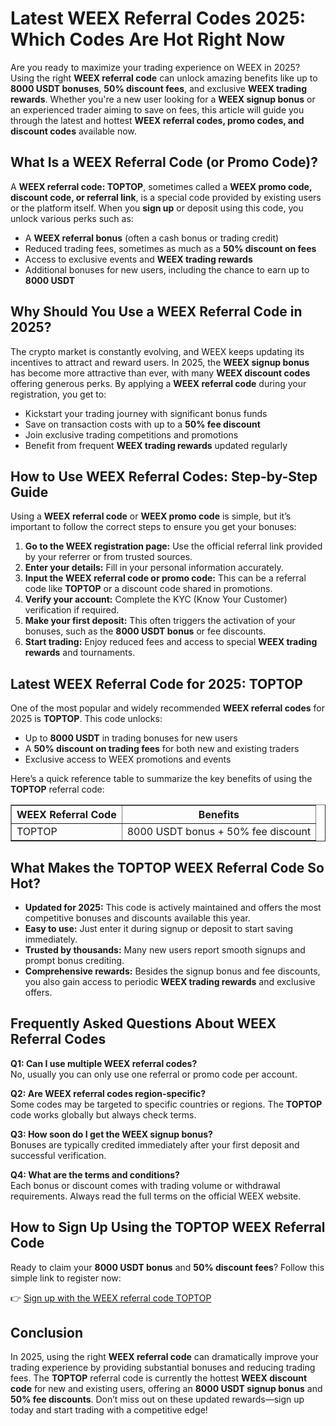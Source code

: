 <h1>Latest WEEX Referral Codes 2025: Which Codes Are Hot Right Now</h1>
<p>Are you ready to maximize your trading experience on WEEX in 2025? Using the right <strong>WEEX referral code</strong> can unlock amazing benefits like up to <strong>8000 USDT bonuses</strong>, <strong>50% discount fees</strong>, and exclusive <strong>WEEX trading rewards</strong>. Whether you're a new user looking for a <strong>WEEX signup bonus</strong> or an experienced trader aiming to save on fees, this article will guide you through the latest and hottest <strong>WEEX referral codes, promo codes, and discount codes</strong> available now.</p>
<h2>What Is a WEEX Referral Code (or Promo Code)?</h2>
<p>A <strong>WEEX referral code: TOPTOP</strong>, sometimes called a <strong>WEEX promo code, discount code, or referral link</strong>, is a special code provided by existing users or the platform itself. When you <strong>sign up</strong> or deposit using this code, you unlock various perks such as:</p>
<ul>
<li>A <strong>WEEX referral bonus</strong> (often a cash bonus or trading credit)</li>
<li>Reduced trading fees, sometimes as much as a <strong>50% discount on fees</strong></li>
<li>Access to exclusive events and <strong>WEEX trading rewards</strong></li>
<li>Additional bonuses for new users, including the chance to earn up to <strong>8000 USDT</strong></li>
</ul>
<h2>Why Should You Use a WEEX Referral Code in 2025?</h2>
<p>The crypto market is constantly evolving, and WEEX keeps updating its incentives to attract and reward users. In 2025, the <strong>WEEX signup bonus</strong> has become more attractive than ever, with many <strong>WEEX discount codes</strong> offering generous perks. By applying a <strong>WEEX referral code</strong> during your registration, you get to:</p>
<ul>
<li>Kickstart your trading journey with significant bonus funds</li>
<li>Save on transaction costs with up to a <strong>50% fee discount</strong></li>
<li>Join exclusive trading competitions and promotions</li>
<li>Benefit from frequent <strong>WEEX trading rewards</strong> updated regularly</li>
</ul>
<h2>How to Use WEEX Referral Codes: Step-by-Step Guide</h2>
<p>Using a <strong>WEEX referral code</strong> or <strong>WEEX promo code</strong> is simple, but it’s important to follow the correct steps to ensure you get your bonuses:</p>
<ol>
<li><strong>Go to the WEEX registration page:</strong> Use the official referral link provided by your referrer or from trusted sources.</li>
<li><strong>Enter your details:</strong> Fill in your personal information accurately.</li>
<li><strong>Input the WEEX referral code or promo code:</strong> This can be a referral code like <strong>TOPTOP</strong> or a discount code shared in promotions.</li>
<li><strong>Verify your account:</strong> Complete the KYC (Know Your Customer) verification if required.</li>
<li><strong>Make your first deposit:</strong> This often triggers the activation of your bonuses, such as the <strong>8000 USDT bonus</strong> or fee discounts.</li>
<li><strong>Start trading:</strong> Enjoy reduced fees and access to special <strong>WEEX trading rewards</strong> and tournaments.</li>
</ol>
<h2>Latest WEEX Referral Code for 2025: TOPTOP</h2>
<p>One of the most popular and widely recommended <strong>WEEX referral codes</strong> for 2025 is <strong>TOPTOP</strong>. This code unlocks:</p>
<ul>
<li>Up to <strong>8000 USDT</strong> in trading bonuses for new users</li>
<li>A <strong>50% discount on trading fees</strong> for both new and existing traders</li>
<li>Exclusive access to WEEX promotions and events</li>
</ul>
<p>Here’s a quick reference table to summarize the key benefits of using the <strong>TOPTOP</strong> referral code:</p>
<table border="1" cellpadding="8" cellspacing="0">
<tr>
<th>WEEX Referral Code</th>
<th>Benefits</th>
</tr>
<tr>
<td>TOPTOP</td>
<td>8000 USDT bonus + 50% fee discount</td>
</tr>
</table>
<h2>What Makes the TOPTOP WEEX Referral Code So Hot?</h2>
<ul>
<li><strong>Updated for 2025:</strong> This code is actively maintained and offers the most competitive bonuses and discounts available this year.</li>
<li><strong>Easy to use:</strong> Just enter it during signup or deposit to start saving immediately.</li>
<li><strong>Trusted by thousands:</strong> Many new users report smooth signups and prompt bonus crediting.</li>
<li><strong>Comprehensive rewards:</strong> Besides the signup bonus and fee discounts, you also gain access to periodic <strong>WEEX trading rewards</strong> and exclusive offers.</li>
</ul>
<h2>Frequently Asked Questions About WEEX Referral Codes</h2>
<p><strong>Q1: Can I use multiple WEEX referral codes?</strong><br />
No, usually you can only use one referral or promo code per account.</p>
<p><strong>Q2: Are WEEX referral codes region-specific?</strong><br />
Some codes may be targeted to specific countries or regions. The <strong>TOPTOP</strong> code works globally but always check terms.</p>
<p><strong>Q3: How soon do I get the WEEX signup bonus?</strong><br />
Bonuses are typically credited immediately after your first deposit and successful verification.</p>
<p><strong>Q4: What are the terms and conditions?</strong><br />
Each bonus or discount comes with trading volume or withdrawal requirements. Always read the full terms on the official WEEX website.</p>
<h2>How to Sign Up Using the TOPTOP WEEX Referral Code</h2>
<p>Ready to claim your <strong>8000 USDT bonus</strong> and <strong>50% discount fees</strong>? Follow this simple link to register now:</p>
<p>👉 <a href="https://support.weex.com/en/register?vipCode=toptop" target="_blank" rel="noopener noreferrer">Sign up with the WEEX referral code TOPTOP</a></p>
<h2>Conclusion</h2>
<p>In 2025, using the right <strong>WEEX referral code</strong> can dramatically improve your trading experience by providing substantial bonuses and reducing trading fees. The <strong>TOPTOP</strong> referral code is currently the hottest <strong>WEEX discount code</strong> for new and existing users, offering an <strong>8000 USDT signup bonus</strong> and <strong>50% fee discounts</strong>. Don’t miss out on these updated rewards—sign up today and start trading with a competitive edge!</p>
</body>
</html>
